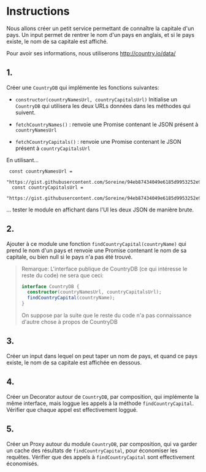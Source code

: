 # Instructions

Nous allons créer un petit service permettant de connaître la capitale d'un pays. Un input permet de rentrer le nom d'un pays en anglais, et si le pays existe, le nom de sa capitale est affiché.

Pour avoir ses informations, nous utiliserons
http://country.io/data/

## 1.

Créer une `CountryDB` qui implémente les fonctions suivantes:

- `constructor(countryNamesUrl, countryCapitalsUrl)`
  Initialise un `CountryDB` qui utilisera les deux URLs données dans les méthodes qui suivent.

- `fetchCountryNames()` : renvoie une Promise contenant le JSON présent à `countryNamesUrl`

- `fetchCountryCapitals()` : renvoie une Promise contenant le JSON présent à `countryCapitalsUrl`

En utilisant...

```
 const countryNamesUrl =
    "https://gist.githubusercontent.com/Soreine/94eb87434049e6185d9953252e9359ff/raw/e2e4eccd4c819cd43535840d6dc3147bb584629a/names.json";
  const countryCapitalsUrl =
    "https://gist.githubusercontent.com/Soreine/94eb87434049e6185d9953252e9359ff/raw/e2e4eccd4c819cd43535840d6dc3147bb584629a/capital.json";
```

... tester le module en affichant dans l'UI les deux JSON de manière brute.

## 2.

Ajouter à ce module une fonction `findCountryCapital(countryName)` qui prend le nom d'un pays et renvoie une Promise contenant le nom de sa capitale, ou bien null si le pays n'a pas été trouvé.

> Remarque: L'interface publique de CountryDB (ce qui intéresse le reste du code) ne sera que ceci:
>
> ```ts
> interface CountryDB {
>   constructor(countryNamesUrl, countryCapitalsUrl);
>   findCountryCapital(countryName);
> }
> ```
>
> On suppose par la suite que le reste du code n'a pas connaissance d'autre chose à propos de CountryDB

## 3.

Créer un input dans lequel on peut taper un nom de pays, et quand ce pays existe, le nom de sa capitale est affichée en dessous.

## 4.

Créer un Decorator autour de `CountryDB`, par composition, qui implémente la même interface, mais loggue les appels à la méthode `findCountryCapital`.
Vérifier que chaque appel est effectivement loggué.

## 5.

Créer un Proxy autour du module `CountryDB`, par composition, qui va garder un cache des résultats de `findCountryCapital`, pour économiser les requêtes.
Vérifier que des appels à `findCountryCapital` sont effectivement économisés.
